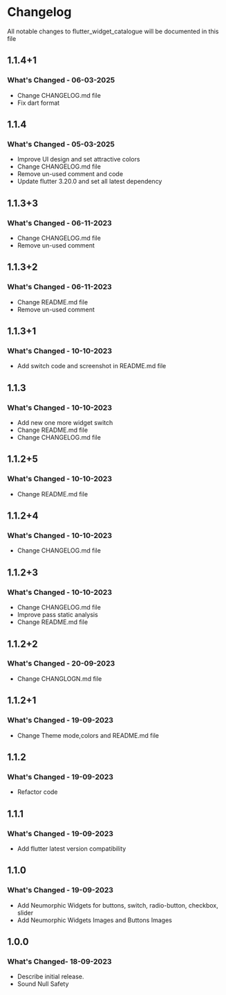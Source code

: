 # Changelog

All notable changes to flutter_widget_catalogue will be documented in this file

## 1.1.4+1
### What's Changed - 06-03-2025

- Change CHANGELOG.md file
- Fix dart format 

## 1.1.4
### What's Changed - 05-03-2025

- Improve UI design and set attractive colors
- Change CHANGELOG.md file
- Remove un-used comment and code
- Update flutter 3.20.0 and set all latest dependency

## 1.1.3+3
### What's Changed - 06-11-2023

- Change CHANGELOG.md file
- Remove un-used comment

## 1.1.3+2
### What's Changed - 06-11-2023

- Change README.md file
- Remove un-used comment

## 1.1.3+1
### What's Changed - 10-10-2023

- Add switch code and screenshot in README.md file

## 1.1.3
### What's Changed - 10-10-2023

- Add new one more widget switch
- Change README.md file
- Change CHANGELOG.md file

## 1.1.2+5
### What's Changed - 10-10-2023

- Change README.md file

## 1.1.2+4
### What's Changed - 10-10-2023

- Change CHANGELOG.md file

## 1.1.2+3
### What's Changed - 10-10-2023

- Change CHANGELOG.md file
- Improve pass static analysis
- Change README.md file

## 1.1.2+2

### What's Changed - 20-09-2023

- Change CHANGLOGN.md file

## 1.1.2+1

### What's Changed - 19-09-2023

- Change Theme mode,colors and README.md file

## 1.1.2

### What's Changed - 19-09-2023

- Refactor code

## 1.1.1

### What's Changed - 19-09-2023

- Add flutter latest version compatibility

## 1.1.0

### What's Changed - 19-09-2023

- Add Neumorphic Widgets for buttons, switch, radio-button, checkbox, slider
- Add Neumorphic Widgets Images and Buttons Images


## 1.0.0 

### What's Changed- 18-09-2023

- Describe initial release.
- Sound Null Safety